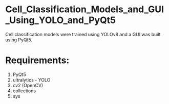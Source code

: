 # Cell_Classification_Models_and_GUI_Using_YOLO_and_PyQt5
 Cell classification models were trained using YOLOv8 and a GUI was built using PyQt5.
 
# Requirements:

1. PyQt5
2. ultralytics - YOLO
3. cv2 (OpenCV)
4. collections
5. sys 
 
 
